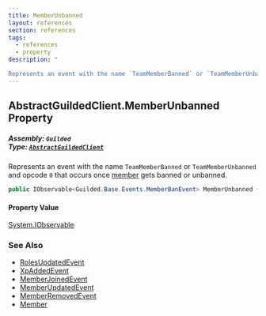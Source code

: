 ```yaml
---
title: MemberUnbanned
layout: references
section: references
tags:
  - references
  - property
description: "

Represents an event with the name `TeamMemberBanned` or `TeamMemberUnbanned` and opcode `0` that occurs once [member](MemberBan.User 'Guilded.Base.Servers.MemberBan.User') gets banned or unbanned."
---
```


## AbstractGuildedClient.MemberUnbanned Property
##### **Assembly:** `Guilded`<br/>**Type:** [`AbstractGuildedClient`](AbstractGuildedClient 'Guilded.AbstractGuildedClient')

Represents an event with the name `TeamMemberBanned` or `TeamMemberUnbanned` and opcode `0` that occurs once [member](MemberBan.User 'Guilded.Base.Servers.MemberBan.User') gets banned or unbanned.

```csharp
public IObservable<Guilded.Base.Events.MemberBanEvent> MemberUnbanned { get; }
```

#### Property Value
[System.IObservable](https://docs.microsoft.com/en-us/dotnet/api/System.IObservable 'System.IObservable')

### See Also
- [RolesUpdatedEvent](RolesUpdatedEvent 'Guilded.Base.Events.RolesUpdatedEvent')
- [XpAddedEvent](XpAddedEvent 'Guilded.Base.Events.XpAddedEvent')
- [MemberJoinedEvent](MemberJoinedEvent 'Guilded.Base.Events.MemberJoinedEvent')
- [MemberUpdatedEvent](MemberUpdatedEvent 'Guilded.Base.Events.MemberUpdatedEvent')
- [MemberRemovedEvent](MemberRemovedEvent 'Guilded.Base.Events.MemberRemovedEvent')
- [Member](Member 'Guilded.Base.Servers.Member')